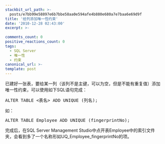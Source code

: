 ```yaml
---
stackbit_url_path: >-
  posts/e7bb99e58897e6b7bbe58aa0e594afe4b880e680a7e7baa6e69d9f
title: '给列添加唯一性约束'
date: '2010-12-28 02:43:00'
excerpt: >-
  
comments_count: 0
positive_reactions_count: 0
tags: 
  - SQL Server
  - 唯一性
  - 约束
canonical_url: >-
template: post
---
```

<p>已建好一张表，要给某一列（该列不是主键，可以为空，但是不能有重复值）添加唯一性约束，可以使用如下SQL语句完成：</p>  <pre class="brush: sql">ALTER TABLE &lt;表名&gt; ADD UNIQUE (列名);</pre>

<p>如：</p>

<pre class="brush: sql">ALTER TABLE Employee ADD UNIQUE (fingerprintNo);</pre>

<p>完成后，在SQL Server Management Studio中点开表Employee中的索引文件夹，会看到多了一个名称形如UQ_Employee_fingerprintNo的项。</p>